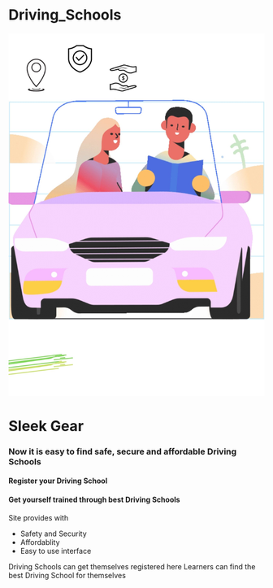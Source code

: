 # Driving_Schools
![image](https://github.com/curriee11/Driving_Schools/blob/main/Untitled%20design.jpg)
<h1>Sleek Gear</h1>

<h3>Now it is easy to find safe, secure and affordable Driving Schools</h3>

<h4>Register your Driving School</h4>
<h4>Get yourself trained through best Driving Schools</h4>

Site provides with
<ul>
 <li>Safety and Security</li>
 <li>Affordablity</li>
 <li>Easy to use interface</li>
</ul>

Driving Schools can get themselves registered here
Learners can find the best Driving School for themselves

